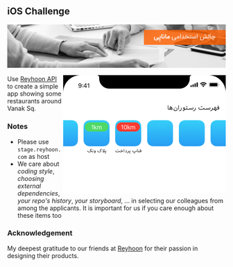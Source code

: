 ## iOS Challenge
![iOS Developer Hiring Challenge](../img/01.png)

<img align="right" src="../img/challenges/a.png">Use [Reyhoon API](https://documenter.getpostman.com/view/3187934/reyhoon/7E8iG3p) to create a simple app showing some restaurants around Vanak Sq.

### Notes

* Please use `stage.reyhoon.com` as host
* We care about _coding style_, _choosing external dependencies_, _your repo's history_, _your storyboard_, ... in selecting our colleagues from among the applicants. It is important for us if you care enough about these items too

### Acknowledgement

My deepest gratitude to our friends at [Reyhoon](//reyhoon.com) for their passion in designing their products.
